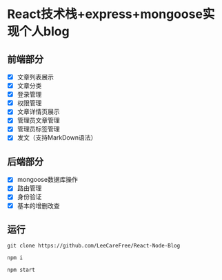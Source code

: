# React技术栈+express+mongoose实现个人blog
## 前端部分
- [x] 文章列表展示
- [x] 文章分类
- [x] 登录管理
- [x] 权限管理
- [x] 文章详情页展示
- [x] 管理员文章管理
- [x] 管理员标签管理
- [x] 发文（支持MarkDown语法）
## 后端部分
- [x] mongoose数据库操作
- [x] 路由管理
- [x] 身份验证
- [x] 基本的增删改查
## 运行

    git clone https://github.com/LeeCareFree/React-Node-Blog
    
    npm i
    
    npm start
